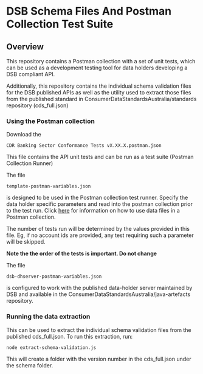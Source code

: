 # DSB Schema Files And Postman Collection Test Suite

## Overview
This repository contains a Postman collection with a set of unit tests, which can be used as a development testing tool for data holders developing a DSB compliant API.

Additionally, this repository contains the individual schema validation files for the DSB published APIs as well as the utility used to extract those files from the published standard in ConsumerDataStandardsAustralia/standards repository (cds_full.json)


### Using the Postman collection
Download the 
```
CDR Banking Sector Conformance Tests vX.XX.X.postman.json
```
This file contains the API unit tests and can be run as a test suite (Postman Collection Runner)

The file
```
template-postman-variables.json
```
is designed to be used in the Postman collection test runner. Specify the data holder specific parameters and read into the postman collection prior to the test run.
Click [here](https://learning.postman.com/docs/running-collections/working-with-data-files/#:~:text=When%20you%20initiate%20a%20collection,file%20before%20starting%20the%20run) for information on how to use data files in a Postman collection.

The number of tests run will be determined by the values provided in this file. Eg, if no account ids are provided, any test requiring such a parameter will be skipped.

**Note the the order of the tests is important. Do not change**

The file
```
dsb-dhserver-postman-variables.json
```
is configured to work with the published data-holder server maintained by DSB and available in the ConsumerDataStandardsAustralia/java-artefacts repository.

### Running the data extraction
This can be used to extract the individual schema validation files from the published cds_full.json. To run this extraction, run:

```
node extract-schema-validation.js 
```
This will create a folder with the version number in the cds_full.json under the schema folder.
